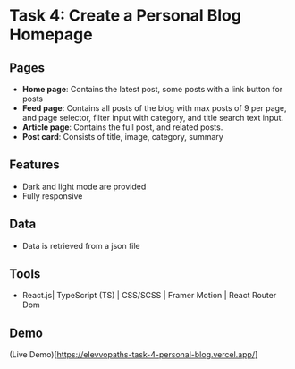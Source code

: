 # Task 4: Create a Personal Blog Homepage

## Pages

- **Home page**: Contains the latest post, some posts with a link button for posts
- **Feed page**: Contains all posts of the blog with max posts of 9 per page, and page selector, filter input with category, and title search text input.
- **Article page**: Contains the full post, and related posts.
- **Post card**: Consists of title, image, category, summary

## Features

- Dark and light mode are provided
- Fully responsive

## Data

- Data is retrieved from a json file

## Tools

- React.js| TypeScript (TS) | CSS/SCSS | Framer Motion | React Router Dom

## Demo

(Live Demo)[https://elevvopaths-task-4-personal-blog.vercel.app/]
